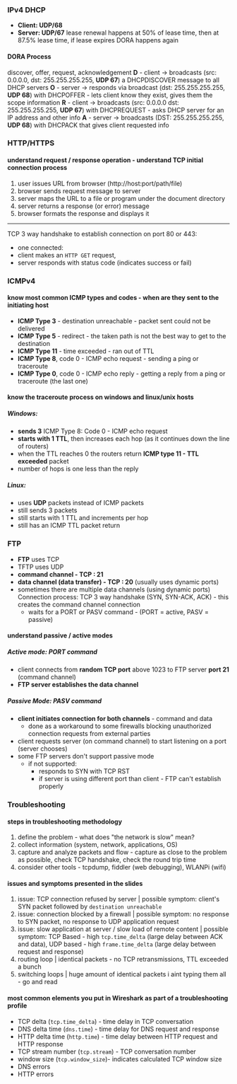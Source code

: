 ### IPv4 DHCP
- **Client: UDP/68**
- **Server: UDP/67**
lease renewal happens at 50% of lease time, then at 87.5% lease time, if lease expires DORA happens again
#### DORA Process
discover, offer, request, acknowledgement
**D** - client -> broadcasts (src: 0.0.0.0, dst: 255.255.255.255, **UDP 67**) a DHCPDISCOVER message to all DHCP servers
**O** - server -> responds via broadcast (dst: 255.255.255.255, **UDP 68**) with DHCPOFFER - lets client know they exist, gives them the scope information
**R** - client -> broadcasts (src: 0.0.0.0 dst: 255.255.255.255, **UDP 67**) with DHCPREQUEST - asks DHCP server for an IP address and other info
**A** - server -> broadcasts (DST: 255.255.255.255, **UDP 68**) with DHCPACK that gives client requested info
### HTTP/HTTPS
#### understand request / response operation - understand TCP initial connection process
1. user issues URL from browser (http://host:port/path/file)
2. browser sends request message to server
3. server maps the URL to a file or program under the document directory
4. server returns a response (or error) message
5. browser formats the response and displays it
---
TCP 3 way handshake to establish connection on port 80 or 443:
- one connected:
- client makes an `HTTP GET` request,
- server responds with status code (indicates success or fail)

### ICMPv4
#### know most common ICMP types and codes - when are they sent to the initiating host
- **ICMP Type 3** - destination unreachable - packet sent could not be delivered
- **ICMP Type 5** - redirect - the taken path is not the best way to get to the destination
- **ICMP Type 11** - time exceeded - ran out of TTL
- **ICMP Type 8**, code 0 -  ICMP echo request - sending a ping or traceroute
- **ICMP Type 0**, code 0 - ICMP echo reply - getting a reply from a ping or traceroute (the last one)

#### know the traceroute process on windows and linux/unix hosts
##### Windows:
- **sends 3** ICMP Type 8: Code 0 - ICMP echo request
- **starts with 1 TTL**, then increases each hop (as it continues down the line of routers)
- when the TTL reaches 0 the routers return **ICMP type 11 - TTL exceeded** packet
- number of hops is one less than the reply
##### Linux:
- uses **UDP** packets instead of ICMP packets
- still sends 3 packets
- still starts with 1 TTL and increments per hop
- still has an ICMP TTL packet return

### FTP
- **FTP** uses TCP
- TFTP uses UDP
- **command channel - TCP : 21**
- **data channel (data transfer) - TCP : 20** (usually uses dynamic ports)
- sometimes there are multiple data channels (using dynamic ports)
Connection process:
	TCP 3 way handshake (SYN, SYN-ACK, ACK) - this creates the command channel connection
	- waits for a PORT or PASV command - (PORT = active, PASV = passive)
#### understand passive / active modes
##### **Active mode:** PORT command
- client connects from **random TCP port** above 1023 to FTP server **port 21** (command channel)
- **FTP server establishes the data channel**

##### **Passive Mode:** PASV command
- **client initiates connection for both channels** - command and data
	- done as a workaround to some firewalls blocking unauthorized connection requests from external parties
- client requests server (on command channel) to start listening on a port (server chooses)
- some FTP servers don't support passive mode
	- if not supported:
		- responds to SYN with TCP RST
		- if server is using different port than client - FTP can't establish properly
### Troubleshooting
#### steps in troubleshooting methodology
1. define the problem - what does "the network is slow" mean?
2. collect information (system, network, applications, OS)
3. capture and analyze packets and flow - capture as close to the problem as possible, check TCP handshake, check the round trip time
4. consider other tools - tcpdump, fiddler (web debugging), WLANPi (wifi)
#### issues and symptoms presented in the slides
1. issue: TCP connection refused by server | possible symptom: client's SYN packet followed by `destination unreachable`
2. issue: connection blocked by a firewall | possible symptom: no response to SYN packet, no response to UDP application request
3. issue: slow application at server / slow load of remote content | possible symptom: TCP Based - high `tcp.time_delta` (large delay between ACK and data), UDP based - high `frame.time_delta` (large delay between request and response)
4. routing loop | identical packets - no TCP retransmissions, TTL exceeded a bunch
5. switching loops | huge amount of identical packets
i aint typing them all - go and read
#### most common elements you put in Wireshark as part of a troubleshooting profile
- TCP delta (`tcp.time_delta`) - time delay in TCP conversation
- DNS delta time (`dns.time`) - time delay for DNS request and response
- HTTP delta time (`http.time`) - time delay between HTTP request and HTTP response
- TCP stream number (`tcp.stream`) - TCP conversation number
- window size (`tcp.window_size`)- indicates calculated TCP window size
- DNS errors
- HTTP errors